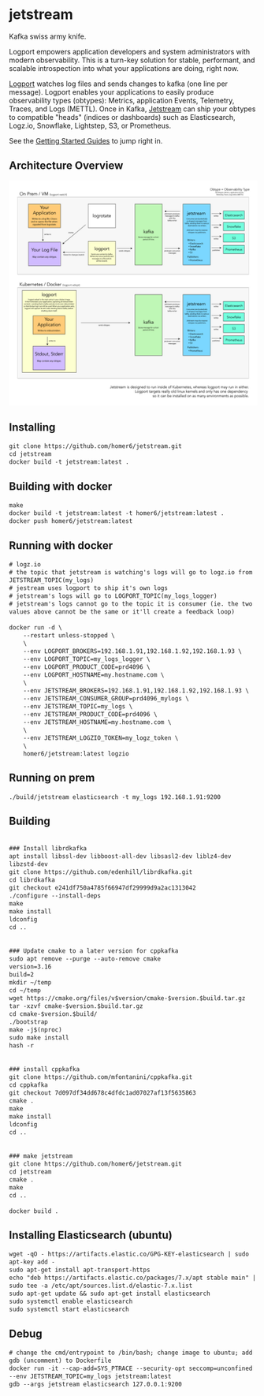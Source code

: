 # jetstream
Kafka swiss army knife.

Logport empowers application developers and system administrators with modern observability. This is a turn-key solution for stable, performant, and scalable introspection into what your applications are doing, right now.

[Logport](https://github.com/homer6/logport) watches log files and sends changes to kafka (one line per message). Logport enables your applications to easily produce observability types (obtypes): Metrics, application Events, Telemetry, Traces, and Logs (METTL). Once in Kafka, [Jetstream](https://github.com/homer6/jetstream) can ship your obtypes to compatible "heads" (indices or dashboards) such as Elasticsearch, Logz.io, Snowflake, Lightstep, S3, or Prometheus.

See the [Getting Started Guides](https://github.com/homer6/jetstream/tree/master/docs) to jump right in.

## Architecture Overview

![Architecture](https://raw.githubusercontent.com/homer6/logport/master/docs/resources/logport_architecture.jpg)


## Installing
```
git clone https://github.com/homer6/jetstream.git
cd jetstream
docker build -t jetstream:latest .
```

## Building with docker
```
make
docker build -t jetstream:latest -t homer6/jetstream:latest .
docker push homer6/jetstream:latest
```


## Running with docker
```
# logz.io
# the topic that jetstream is watching's logs will go to logz.io from JETSTREAM_TOPIC(my_logs)
# jestream uses logport to ship it's own logs
# jetstream's logs will go to LOGPORT_TOPIC(my_logs_logger)
# jetstream's logs cannot go to the topic it is consumer (ie. the two values above cannot be the same or it'll create a feedback loop) 

docker run -d \
    --restart unless-stopped \
    \
    --env LOGPORT_BROKERS=192.168.1.91,192.168.1.92,192.168.1.93 \
    --env LOGPORT_TOPIC=my_logs_logger \
    --env LOGPORT_PRODUCT_CODE=prd4096 \
    --env LOGPORT_HOSTNAME=my.hostname.com \
    \
    --env JETSTREAM_BROKERS=192.168.1.91,192.168.1.92,192.168.1.93 \
    --env JETSTREAM_CONSUMER_GROUP=prd4096_mylogs \
    --env JETSTREAM_TOPIC=my_logs \
    --env JETSTREAM_PRODUCT_CODE=prd4096 \
    --env JETSTREAM_HOSTNAME=my.hostname.com \
    \
    --env JETSTREAM_LOGZIO_TOKEN=my_logz_token \
    \
    homer6/jetstream:latest logzio
```

## Running on prem
```
./build/jetstream elasticsearch -t my_logs 192.168.1.91:9200
```



## Building

```

### Install librdkafka
apt install libssl-dev libboost-all-dev libsasl2-dev liblz4-dev libzstd-dev
git clone https://github.com/edenhill/librdkafka.git
cd librdkafka
git checkout e241df750a4785f66947df29999d9a2ac1313042
./configure --install-deps
make
make install
ldconfig
cd ..


### Update cmake to a later version for cppkafka
sudo apt remove --purge --auto-remove cmake
version=3.16
build=2
mkdir ~/temp
cd ~/temp
wget https://cmake.org/files/v$version/cmake-$version.$build.tar.gz
tar -xzvf cmake-$version.$build.tar.gz
cd cmake-$version.$build/
./bootstrap
make -j$(nproc)
sudo make install
hash -r


### install cppkafka
git clone https://github.com/mfontanini/cppkafka.git
cd cppkafka
git checkout 7d097df34dd678c4dfdc1ad07027af13f5635863
cmake .
make
make install
ldconfig
cd ..


### make jetstream
git clone https://github.com/homer6/jetstream.git
cd jetstream
cmake .
make
cd ..

docker build .
```


## Installing Elasticsearch (ubuntu)
```
wget -qO - https://artifacts.elastic.co/GPG-KEY-elasticsearch | sudo apt-key add -
sudo apt-get install apt-transport-https
echo "deb https://artifacts.elastic.co/packages/7.x/apt stable main" | sudo tee -a /etc/apt/sources.list.d/elastic-7.x.list
sudo apt-get update && sudo apt-get install elasticsearch
sudo systemctl enable elasticsearch
sudo systemctl start elasticsearch
```

## Debug
```
# change the cmd/entrypoint to /bin/bash; change image to ubuntu; add gdb (uncomment) to Dockerfile
docker run -it --cap-add=SYS_PTRACE --security-opt seccomp=unconfined --env JETSTREAM_TOPIC=my_logs jetstream:latest
gdb --args jetstream elasticsearch 127.0.0.1:9200
```